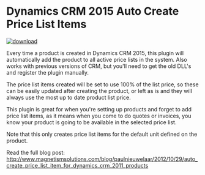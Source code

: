 # Dynamics CRM 2015 Auto Create Price List Items
[![download](https://user-images.githubusercontent.com/14048382/27844360-c7ea9670-6174-11e7-8658-80d356c1ba8f.png)](https://github.com/PaulNieuwelaar/pricelistitems/raw/master/AutoCreatePriceListItems_2_0_0_0_managed.zip)

Every time a product is created in Dynamics CRM 2015, this plugin will automatically add the product to all active price lists in the system. Also works with previous versions of CRM, but you'll need to get the old DLL's and register the plugin manually.

The price list items created will be set to use 100% of the list price, so these can be easily updated after creating the product, or left as is and they will always use the most up to date product list price.

This plugin is great for when you're setting up products and forget to add price list items, as it means when you come to do quotes or invoices, you know your product is going to be available in the selected price list.

Note that this only creates price list items for the default unit defined on the product.

Read the full blog post:
http://www.magnetismsolutions.com/blog/paulnieuwelaar/2012/10/29/auto_create_price_list_item_for_dynamics_crm_2011_products
